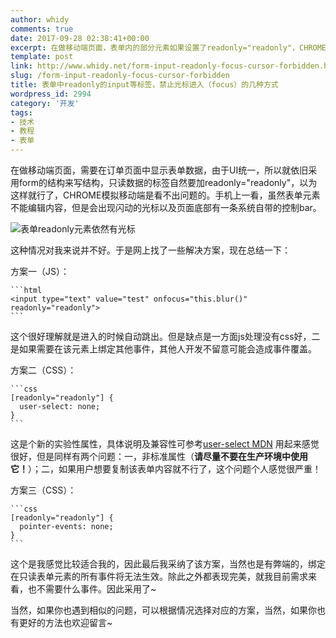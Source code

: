 ```yaml
---
author: whidy
comments: true
date: 2017-09-28 02:38:41+00:00
excerpt: 在做移动端页面，表单内的部分元素如果设置了readonly="readonly"，CHROME模拟移动端是看不出问题的。而手机上虽然表单元素不能编辑内容，但是会出现闪动的光标以及页面底部有一条系统自带的控制bar。这样的体验很差，于是我总结了几个方案。
template: post
link: http://www.whidy.net/form-input-readonly-focus-cursor-forbidden.html
slug: /form-input-readonly-focus-cursor-forbidden
title: 表单中readonly的input等标签，禁止光标进入（focus）的几种方式
wordpress_id: 2994
category: '开发'
tags:
- 技术
- 教程
- 表单
---
```


在做移动端页面，需要在订单页面中显示表单数据，由于UI统一，所以就依旧采用form的结构来写结构，只读数据的标签自然要加readonly="readonly"，以为这样就行了，CHROME模拟移动端是看不出问题的。手机上一看，虽然表单元素不能编辑内容，但是会出现闪动的光标以及页面底部有一条系统自带的控制bar。

![表单readonly元素依然有光标](http://www.whidy.net/wp-content/uploads/2017/09/form-400x711.png)

这种情况对我来说并不好。于是网上找了一些解决方案，现在总结一下：

方案一（JS）：

    
    ```html
    <input type="text" value="test" onfocus="this.blur()" readonly="readonly">
    ```


这个很好理解就是进入的时候自动跳出。但是缺点是一方面js处理没有css好，二是如果需要在该元素上绑定其他事件，其他人开发不留意可能会造成事件覆盖。

方案二（CSS）：

    
    ```css
    [readonly="readonly"] {
      user-select: none;
    }
    ```


这是个新的实验性属性，具体说明及兼容性可参考[user-select MDN](https://developer.mozilla.org/zh-CN/docs/Web/CSS/user-select)
用起来感觉很好，但是同样有两个问题：一，非标准属性（**请尽量不要在生产环境中使用它！**）；二，如果用户想要复制该表单内容就不行了，这个问题个人感觉很严重！

方案三（CSS）：

    
    ```css
    [readonly="readonly"] {
      pointer-events: none;
    }
    ```


这个是我感觉比较适合我的，因此最后我采纳了该方案，当然也是有弊端的，绑定在只读表单元素的所有事件将无法生效。除此之外都表现完美，就我目前需求来看，也不需要什么事件。因此采用了~

当然，如果你也遇到相似的问题，可以根据情况选择对应的方案，当然，如果你也有更好的方法也欢迎留言~
